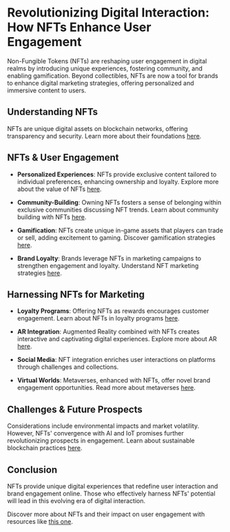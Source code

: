 # Revolutionizing Digital Interaction: How NFTs Enhance User Engagement

Non-Fungible Tokens (NFTs) are reshaping user engagement in digital realms by introducing unique experiences, fostering community, and enabling gamification. Beyond collectibles, NFTs are now a tool for brands to enhance digital marketing strategies, offering personalized and immersive content to users.

## Understanding NFTs

NFTs are unique digital assets on blockchain networks, offering transparency and security. Learn more about their foundations [here](https://ethereum.org/en/nft/).

## NFTs & User Engagement

- **Personalized Experiences**: NFTs provide exclusive content tailored to individual preferences, enhancing ownership and loyalty. Explore more about the value of NFTs [here](https://www.license-token.com/wiki/why-are-nf-ts-valuable).

- **Community-Building**: Owning NFTs fosters a sense of belonging within exclusive communities discussing NFT trends. Learn about community building with NFTs [here](https://www.license-token.com/wiki/nft-community-building).

- **Gamification**: NFTs create unique in-game assets that players can trade or sell, adding excitement to gaming. Discover gamification strategies [here](https://www.license-token.com/wiki/nf-ts-in-gaming).

- **Brand Loyalty**: Brands leverage NFTs in marketing campaigns to strengthen engagement and loyalty. Understand NFT marketing strategies [here](https://www.license-token.com/wiki/what-is-nft-marketing).

## Harnessing NFTs for Marketing

- **Loyalty Programs**: Offering NFTs as rewards encourages customer engagement. Learn about NFTs in loyalty programs [here](https://www.license-token.com/wiki/nft-and-loyalty-programs).

- **AR Integration**: Augmented Reality combined with NFTs creates interactive and captivating digital experiences. Explore more about AR [here](https://developer.apple.com/augmented-reality/).

- **Social Media**: NFT integration enriches user interactions on platforms through challenges and collections.

- **Virtual Worlds**: Metaverses, enhanced with NFTs, offer novel brand engagement opportunities. Read more about metaverses [here](https://www.wired.co.uk/article/what-is-the-metaverse).

## Challenges & Future Prospects

Considerations include environmental impacts and market volatility. However, NFTs' convergence with AI and IoT promises further revolutionizing prospects in engagement. Learn about sustainable blockchain practices [here](https://www.license-token.com/wiki/sustainable-blockchain-practices).

## Conclusion

NFTs provide unique digital experiences that redefine user interaction and brand engagement online. Those who effectively harness NFTs' potential will lead in this evolving era of digital interaction. 

Discover more about NFTs and their impact on user engagement with resources like [this one](https://www.coindesk.com/learn/2021/03/23/what-are-nfts-and-how-do-they-work/).